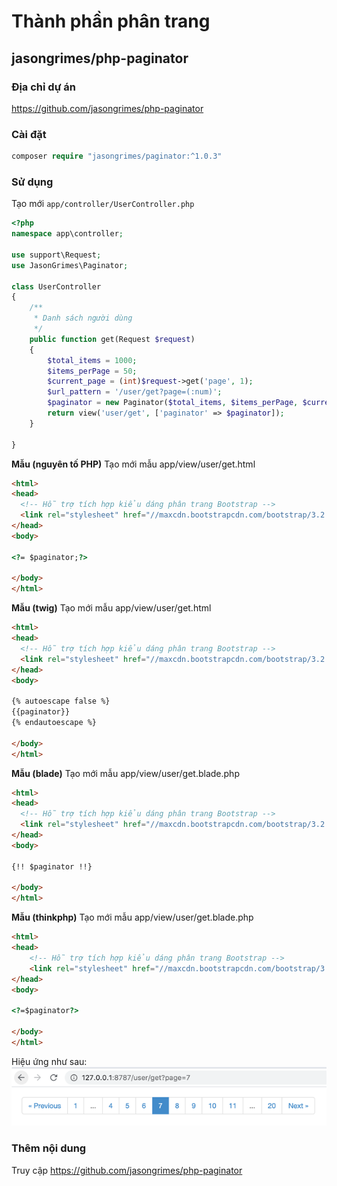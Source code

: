 # Thành phần phân trang

## jasongrimes/php-paginator

### Địa chỉ dự án

https://github.com/jasongrimes/php-paginator
  
### Cài đặt

```php
composer require "jasongrimes/paginator:^1.0.3"
```
  
### Sử dụng

Tạo mới `app/controller/UserController.php`
```php
<?php
namespace app\controller;

use support\Request;
use JasonGrimes\Paginator;

class UserController
{
    /**
     * Danh sách người dùng
     */
    public function get(Request $request)
    {
        $total_items = 1000;
        $items_perPage = 50;
        $current_page = (int)$request->get('page', 1);
        $url_pattern = '/user/get?page=(:num)';
        $paginator = new Paginator($total_items, $items_perPage, $current_page, $url_pattern);
        return view('user/get', ['paginator' => $paginator]);
    }
    
}
```
**Mẫu (nguyên tố PHP)**
Tạo mới mẫu app/view/user/get.html
```html
<html>
<head>
  <!-- Hỗ trợ tích hợp kiểu dáng phân trang Bootstrap -->
  <link rel="stylesheet" href="//maxcdn.bootstrapcdn.com/bootstrap/3.2.0/css/bootstrap.min.css">
</head>
<body>

<?= $paginator;?>

</body>
</html>
```

**Mẫu (twig)**
Tạo mới mẫu app/view/user/get.html
```html
<html>
<head>
  <!-- Hỗ trợ tích hợp kiểu dáng phân trang Bootstrap -->
  <link rel="stylesheet" href="//maxcdn.bootstrapcdn.com/bootstrap/3.2.0/css/bootstrap.min.css">
</head>
<body>

{% autoescape false %}
{{paginator}}
{% endautoescape %}

</body>
</html>
```

**Mẫu (blade)**
Tạo mới mẫu app/view/user/get.blade.php
```html
<html>
<head>
  <!-- Hỗ trợ tích hợp kiểu dáng phân trang Bootstrap -->
  <link rel="stylesheet" href="//maxcdn.bootstrapcdn.com/bootstrap/3.2.0/css/bootstrap.min.css">
</head>
<body>

{!! $paginator !!}

</body>
</html>
```

**Mẫu (thinkphp)**
Tạo mới mẫu app/view/user/get.blade.php
```html
<html>
<head>
    <!-- Hỗ trợ tích hợp kiểu dáng phân trang Bootstrap -->
    <link rel="stylesheet" href="//maxcdn.bootstrapcdn.com/bootstrap/3.2.0/css/bootstrap.min.css">
</head>
<body>

<?=$paginator?>

</body>
</html>
```

Hiệu ứng như sau:
![](../../assets/img/paginator.png)
  
### Thêm nội dung

Truy cập https://github.com/jasongrimes/php-paginator
